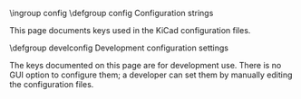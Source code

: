 \ingroup config
\defgroup config Configuration strings

This page documents keys used in the KiCad configuration files.

\defgroup develconfig Development configuration settings

The keys documented on this page are for development use. There is no GUI option
to configure them; a developer can set them by manually editing the configuration
files.
